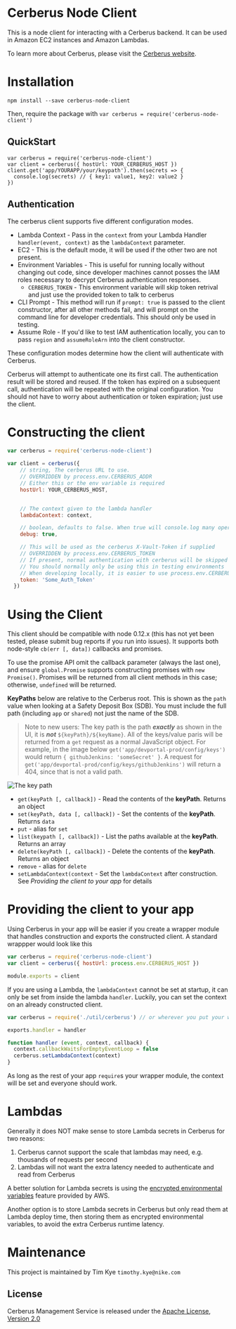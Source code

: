 # Cerberus Node Client

This is a node client for interacting with a Cerberus backend. It can be used in Amazon EC2 instances and Amazon Lambdas.

To learn more about Cerberus, please visit the [Cerberus website](http://engineering.nike.com/cerberus/).

# Installation

```
npm install --save cerberus-node-client
```

Then, require the package with `var cerberus = require('cerberus-node-client')`

## QuickStart

```
var cerberus = require('cerberus-node-client')
var client = cerberus({ hostUrl: YOUR_CERBERUS_HOST })
client.get('app/YOURAPP/your/keypath').then(secrets => {
  console.log(secrets) // { key1: value1, key2: value2 }
})
```

## Authentication

The cerberus client supports five different configuration modes.

* Lambda Context - Pass in the `context` from your Lambda Handler `handler(event, context)` as the `lambdaContext` parameter.
* EC2 - This is the default mode, it will be used if the other two are not present.
* Environment Variables - This is useful for running locally without changing out code, since developer machines cannot posses the IAM roles necessary to decrypt Cerberus authentication responses.
  * `CERBERUS_TOKEN` - This environment variable will skip token retrival and just use the provided token to talk to cerberus
* CLI Prompt - This method will run if `prompt: true` is passed to the client constructor, after all other methods fail, and will prompt on the command line for developer credentials. This should only be used in testing.
* Assume Role - If you'd like to test IAM authentication locally, you can to pass `region` and `assumeRoleArn` into the client constructor.

These configuration modes determine how the client will authenticate with Cerberus.

Cerberus will attempt to authenticate one its first call. The authentication result will be stored and reused. If the token has expired on a subsequent call, authentication will be repeated with the original configuration. You should not have to worry about authentication or token expiration; just use the client.

# Constructing the client

```javascript
var cerberus = require('cerberus-node-client')

var client = cerberus({
    // string, The cerberus URL to use.
    // OVERRIDDEN by process.env.CERBERUS_ADDR
    // Either this or the env variable is required
    hostUrl: YOUR_CERBERUS_HOST,


    // The context given to the lambda handler
    lambdaContext: context,

    // boolean, defaults to false. When true will console.log many operations
    debug: true,

    // This will be used as the cerberus X-Vault-Token if supplied
    // OVERRIDDEN by process.env.CERBERUS_TOKEN
    // If present, normal authentication with cerberus will be skipped
    // You should normally only be using this in testing environments
    // When developing locally, it is easier to use process.env.CERBERUS_TOKEN
    token: 'Some_Auth_Token'
  })
```

# Using the Client

This client should be compatible with node 0.12.x (this has not yet been tested, please submit bug reports if you run into issues). It supports both node-style `cb(err [, data])` callbacks and promises.

To use the promise API omit the callback parameter (always the last one), and ensure `global.Promise` supports constructing promises with `new Promise()`. Promises will be returned from all client methods in this case; otherwise, `undefined` will be returned.

**KeyPaths** below are relative to the Cerberus root. This is shown as the `path` value when looking at a Safety Deposit Box (SDB). You must include the full path (including `app` or `shared`) not just the name of the SDB.

> Note to new users: The key path is the path ***exactly*** as shown in the UI, it is ***not*** `${keyPath}/${keyName}`. All of the keys/value paris will be returned from a `get` request as a normal JavaScript object. For example, in the image below `get('app/devportal-prod/config/keys')` would return `{ githubJenkins: 'someSecret' }`. A request for `get('app/devportal-prod/config/keys/githubJenkins')` will return a 404, since that is not a valid path.

![The key path](http://i.imgur.com/WeiWbxE.png)

* `get(keyPath [, callback])` - Read the contents of the **keyPath**. Returns an object
* `set(keyPath, data [, callback])` - Set the contents of the **keyPath**. Returns `data`
* `put` - alias for `set`
* `list(keypath [, callback])` - List the paths available at the **keyPath**. Returns an array
* `delete(keyPath [, callback])` - Delete the contents of the **keyPath**. Returns an object
*  `remove` - alias for `delete`
* `setLambdaContext(context` - Set the `lambdaContext` after construction. See *Providing the client to your app* for details


# Providing the client to your app

Using Cerberus in your app will be easier if you create a wrapper module that handles construction and exports the constructed client. A standard wrappper would look like this

```javascript
var cerberus = require('cerberus-node-client')
var client = cerberus({ hostUrl: process.env.CERBERUS_HOST })

module.exports = client
```

If you are using a Lambda, the `lambdaContext` cannot be set at startup, it can only be set from inside the lambda `handler`. Luckily, you can set the context on an already constructed client.

```javascript
var cerberus = require('./util/cerberus') // or wherever you put your wrapper

exports.handler = handler

function handler (event, context, callback) {
  context.callbackWaitsForEmptyEventLoop = false
  cerberus.setLambdaContext(context)
}
```

As long as the rest of your app `require`s your wrapper module, the context will be set and everyone should work.

# Lambdas

Generally it does NOT make sense to store Lambda secrets in Cerberus for two reasons:

1. Cerberus cannot support the scale that lambdas may need, e.g. thousands of requests per second
1. Lambdas will not want the extra latency needed to authenticate and read from Cerberus

A better solution for Lambda secrets is using the [encrypted environmental variables](http://docs.aws.amazon.com/lambda/latest/dg/env_variables.html)
feature provided by AWS.

Another option is to store Lambda secrets in Cerberus but only read them at Lambda deploy time, then storing them as encrypted
environmental variables, to avoid the extra Cerberus runtime latency.

# Maintenance

This project is maintained by Tim Kye `timothy.kye@nike.com`

## License

Cerberus Management Service is released under the [Apache License, Version 2.0](http://www.apache.org/licenses/LICENSE-2.0)

[travis]:https://travis-ci.org/Nike-Inc/cerberus-management-service
[travis img]:https://api.travis-ci.org/Nike-Inc/cerberus-management-service.svg?branch=master

[license]:LICENSE.txt
[license img]:https://img.shields.io/badge/License-Apache%202-blue.svg
